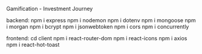 Gamification - Investment Journey

backend:
npm i express
npm i nodemon
npm i dotenv
npm i mongoose 
npm i morgan 
npm i bcrypt
npm i jsonwebtoken
npm  i cors
npm  i concurrently

frontend:
cd client
npm i react-router-dom
npm i react-icons
npm i axios
npm i react-hot-toast
